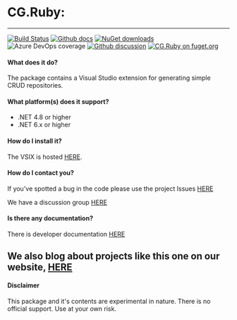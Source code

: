 # CG.Ruby: 
---
[![Build Status](https://dev.azure.com/codegator/CG.Ruby/_apis/build/status/CodeGator.CG.Ruby?branchName=main)](https://dev.azure.com/codegator/CG.Ruby/_build/latest?definitionId=86&branchName=main)
[![Github docs](https://img.shields.io/static/v1?label=Documentation&message=online&color=blue)](https://codegator.github.io/CG.Ruby/index.html)
[![NuGet downloads](https://img.shields.io/nuget/dt/CG.Ruby.svg?style=flat)](https://nuget.org/packages/CG.Ruby)
![Azure DevOps coverage](https://img.shields.io/azure-devops/coverage/codegator/CG.Ruby/86)
[![Github discussion](https://img.shields.io/badge/Discussion-online-blue)](https://github.com/CodeGator/CG.Ruby/discussions)
[![CG.Ruby on fuget.org](https://www.fuget.org/packages/CG.Ruby/badge.svg)](https://www.fuget.org/packages/CG.Ruby)

#### What does it do?
The package contains a Visual Studio extension for generating simple CRUD repositories.

#### What platform(s) does it support?
* .NET 4.8 or higher
* .NET 6.x or higher

#### How do I install it?
The VSIX is hosted [HERE](http://www.codegator.com/).

#### How do I contact you?
If you've spotted a bug in the code please use the project Issues [HERE](https://github.com/CodeGator/CG.Ruby/issues)

We have a discussion group [HERE](https://github.com/CodeGator/CG.Ruby/discussions)

#### Is there any documentation?
There is developer documentation [HERE](https://codegator.github.io/CG.Ruby/)

We also blog about projects like this one on our website, [HERE](http://www.codegator.com)
---
#### Disclaimer
This package and it's contents are experimental in nature. There is no official support. Use at your own risk.